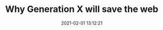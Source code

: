 ---
date: 2021-02-01 13:12:21
link:
  source: pocket
  source_url: https://getpocket.com
  text: Why Generation X will save the web
  url: https://webdevlaw.uk/2021/01/30/why-generation-x-will-save-the-web
source: pocket
syndicated:
- type: pocket
  url: https://webdevlaw.uk/2021/01/30/why-generation-x-will-save-the-web
- type: mastodon
  url: https://mastodon.technology/users/roytang/statuses/105662056388973393
- type: twitter
  url: https://twitter.com/roytang/statuses/1356605922349518849/
title: Why Generation X will save the web
---